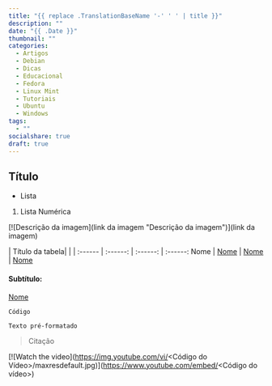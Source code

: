 ```yaml
---
title: "{{ replace .TranslationBaseName '-' ' ' | title }}"
description: ""
date: "{{ .Date }}"
thumbnail: ""
categories:
  - Artigos
  - Debian
  - Dicas
  - Educacional
  - Fedora
  - Linux Mint
  - Tutoriais
  - Ubuntu
  - Windows  
tags:
  - ""
socialshare: true
draft: true
---
```


<!--more-->

## Título

*   Lista
1.  Lista Numérica

[![Descrição da imagem](link da imagem "Descrição da imagem")](link da imagem)

| Título da tabela| | |
:------ | :------: | :------: | :------:
 Nome | [ Nome](Link) | [ Nome](Link) | [ Nome](Link)

#### Subtítulo:
  
[ Nome](Link) 

`Código`

~~~
Texto pré-formatado
~~~ 
>Citação


[![Watch the video](https://img.youtube.com/vi/<Código do Vídeo>/maxresdefault.jpg)](https://www.youtube.com/embed/<Código do vídeo>)
